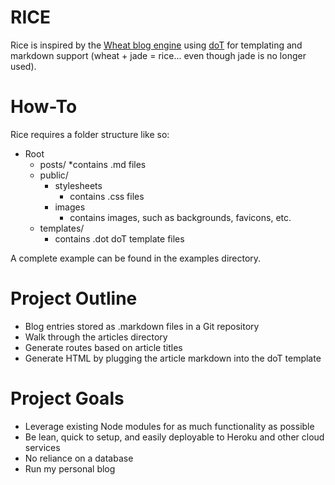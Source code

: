 RICE
====

Rice is inspired by the [Wheat blog engine](https://github.com/creationix/wheat)
using [doT](http://github.com/olado/doT/) for templating and
markdown support (wheat + jade = rice... even though jade is no longer used).

How-To
======

Rice requires a folder structure like so:

* Root
    * posts/
        *contains .md files
    * public/
        * stylesheets
            * contains .css files
        * images
            * contains images, such as backgrounds, favicons, etc.
    * templates/
        * contains .dot doT template files

A complete example can be found in the examples directory.

Project Outline
===============

* Blog entries stored as .markdown files in a Git repository
* Walk through the articles directory
* Generate routes based on article titles
* Generate HTML by plugging the article markdown into the doT template

Project Goals
=============

* Leverage existing Node modules for as much functionality as possible
* Be lean, quick to setup, and easily deployable to Heroku and other cloud services
* No reliance on a database
* Run my personal blog

